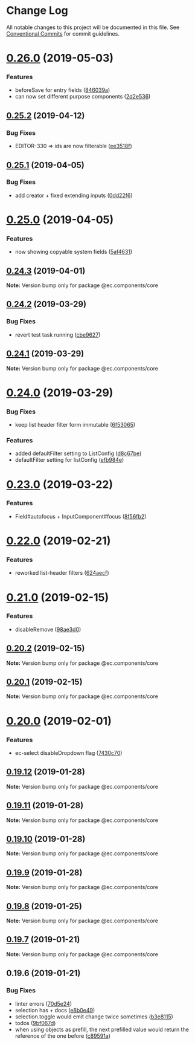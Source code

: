 # Change Log

All notable changes to this project will be documented in this file.
See [Conventional Commits](https://conventionalcommits.org) for commit guidelines.

# [0.26.0](https://github.com/entrecode/ec.components/compare/@ec.components/core@0.25.2...@ec.components/core@0.26.0) (2019-05-03)


### Features

* beforeSave for entry fields ([846039a](https://github.com/entrecode/ec.components/commit/846039a))
* can now set different purpose components ([2d2e536](https://github.com/entrecode/ec.components/commit/2d2e536))





## [0.25.2](https://github.com/entrecode/ec.components/compare/@ec.components/core@0.25.1...@ec.components/core@0.25.2) (2019-04-12)


### Bug Fixes

* EDITOR-330 => ids are now filterable ([ee3518f](https://github.com/entrecode/ec.components/commit/ee3518f))





## [0.25.1](https://github.com/entrecode/ec.components/compare/@ec.components/core@0.25.0...@ec.components/core@0.25.1) (2019-04-05)


### Bug Fixes

* add creator + fixed extending inputs ([0dd22f6](https://github.com/entrecode/ec.components/commit/0dd22f6))





# [0.25.0](https://github.com/entrecode/ec.components/compare/@ec.components/core@0.24.3...@ec.components/core@0.25.0) (2019-04-05)


### Features

* now showing copyable system fields ([5af4631](https://github.com/entrecode/ec.components/commit/5af4631))





## [0.24.3](https://github.com/entrecode/ec.components/compare/@ec.components/core@0.24.2...@ec.components/core@0.24.3) (2019-04-01)

**Note:** Version bump only for package @ec.components/core





## [0.24.2](https://github.com/entrecode/ec.components/compare/@ec.components/core@0.24.1...@ec.components/core@0.24.2) (2019-03-29)


### Bug Fixes

* revert test task running ([cbe9627](https://github.com/entrecode/ec.components/commit/cbe9627))





## [0.24.1](https://github.com/entrecode/ec.components/compare/@ec.components/core@0.24.0...@ec.components/core@0.24.1) (2019-03-29)

**Note:** Version bump only for package @ec.components/core





# [0.24.0](https://github.com/entrecode/ec.components/compare/@ec.components/core@0.23.0...@ec.components/core@0.24.0) (2019-03-29)


### Bug Fixes

* keep list header filter form immutable ([6f53065](https://github.com/entrecode/ec.components/commit/6f53065))


### Features

* added defaultFilter setting to ListConfig ([d8c67be](https://github.com/entrecode/ec.components/commit/d8c67be))
* defaultFilter setting for listConfig ([efb984e](https://github.com/entrecode/ec.components/commit/efb984e))





# [0.23.0](https://github.com/entrecode/ec.components/compare/@ec.components/core@0.22.0...@ec.components/core@0.23.0) (2019-03-22)


### Features

* Field#autofocus + InputComponent#focus ([8f56fb2](https://github.com/entrecode/ec.components/commit/8f56fb2))





# [0.22.0](https://github.com/entrecode/ec.components/compare/@ec.components/core@0.21.0...@ec.components/core@0.22.0) (2019-02-21)


### Features

* reworked list-header filters ([624aecf](https://github.com/entrecode/ec.components/commit/624aecf))





# [0.21.0](https://github.com/entrecode/ec.components/compare/@ec.components/core@0.20.2...@ec.components/core@0.21.0) (2019-02-15)


### Features

* disableRemove ([98ae3d0](https://github.com/entrecode/ec.components/commit/98ae3d0))





## [0.20.2](https://github.com/entrecode/ec.components/compare/@ec.components/core@0.20.1...@ec.components/core@0.20.2) (2019-02-15)

**Note:** Version bump only for package @ec.components/core





## [0.20.1](https://github.com/entrecode/ec.components/compare/@ec.components/core@0.20.0...@ec.components/core@0.20.1) (2019-02-15)

**Note:** Version bump only for package @ec.components/core





# [0.20.0](https://github.com/entrecode/ec.components/compare/@ec.components/core@0.19.12...@ec.components/core@0.20.0) (2019-02-01)


### Features

* ec-select disableDropdown flag ([7430c70](https://github.com/entrecode/ec.components/commit/7430c70))





## [0.19.12](https://github.com/entrecode/ec.components/compare/@ec.components/core@0.19.11...@ec.components/core@0.19.12) (2019-01-28)

**Note:** Version bump only for package @ec.components/core





## [0.19.11](https://github.com/entrecode/ec.components/compare/@ec.components/core@0.19.10...@ec.components/core@0.19.11) (2019-01-28)

**Note:** Version bump only for package @ec.components/core





## [0.19.10](https://github.com/entrecode/ec.components/compare/@ec.components/core@0.19.9...@ec.components/core@0.19.10) (2019-01-28)

**Note:** Version bump only for package @ec.components/core





## [0.19.9](https://github.com/entrecode/ec.components/compare/@ec.components/core@0.19.8...@ec.components/core@0.19.9) (2019-01-28)

**Note:** Version bump only for package @ec.components/core





## [0.19.8](https://github.com/entrecode/ec.components/compare/@ec.components/core@0.19.7...@ec.components/core@0.19.8) (2019-01-25)

**Note:** Version bump only for package @ec.components/core





## [0.19.7](https://github.com/entrecode/ec.components/compare/@ec.components/core@0.19.7...@ec.components/core@0.19.7) (2019-01-21)

**Note:** Version bump only for package @ec.components/core





## 0.19.6 (2019-01-21)


### Bug Fixes

* linter errors ([70d5e24](https://github.com/entrecode/ec.components/commit/70d5e24))
* selection has + docs ([e8b0e49](https://github.com/entrecode/ec.components/commit/e8b0e49))
* selection.toggle would emit change twice sometimes ([b3e8115](https://github.com/entrecode/ec.components/commit/b3e8115))
* todos ([9bf067d](https://github.com/entrecode/ec.components/commit/9bf067d))
* when using objects as prefill, the next prefilled value would return the reference of the one before ([c89591a](https://github.com/entrecode/ec.components/commit/c89591a))
